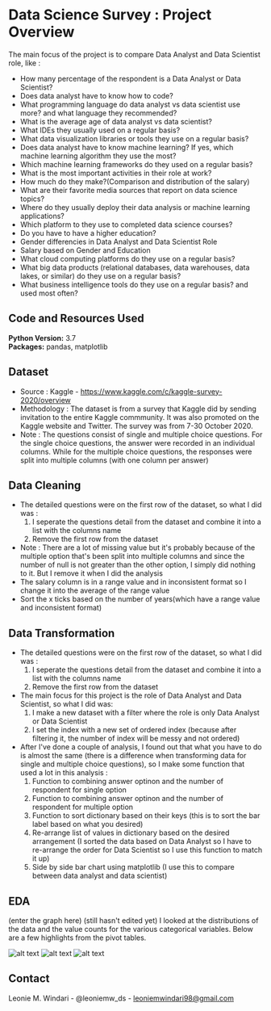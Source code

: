 # Data Science Survey : Project Overview
 The main focus of the project is to compare Data Analyst and Data Scientist role, like :
   * How many percentage of the respondent is a Data Analyst or Data Scientist?
   * Does data analyst have to know how to code?
   * What programming language do data analyst vs data scientist use more? and what language they recommended?
   * What is the average age of data analyst vs data scientist?
   * What IDEs they usually used on a regular basis?
   * What data visualization libraries or tools they use on a regular basis?
   * Does data analyst have to know machine learning? If yes, which machine learning algorithm they use the most?
   * Which machine learning frameworks do they used on a regular basis?
   * What is the most important activities in their role at work?
   * How much do they make?(Comparison and distribution of the salary)
   * What are their favorite media sources that report on data science topics?
   * Where do they usually deploy their data analysis or machine learning applications?
   * Which platform to they use to completed data science courses?
   * Do you have to have a higher education?
   * Gender differencies in Data Analyst and Data Scientist Role
   * Salary based on Gender and Education
   * What cloud computing platforms do they use on a regular basis?
   * What big data products (relational databases, data warehouses, data lakes, or similar) do they use on a regular basis?
   * What business intelligence tools do they use on a regular basis? and used most often?
   
## Code and Resources Used 
**Python Version:** 3.7  
**Packages:** pandas, matplotlib

## Dataset
* Source : Kaggle - https://www.kaggle.com/c/kaggle-survey-2020/overview
* Methodology : The dataset is from a survey that Kaggle did by sending invitation to the entire Kaggle commmunity. It was also promoted on the Kaggle website and Twitter. The survey was from 7-30 October 2020. 
* Note : The questions consist of single and multiple choice questions. For the single choice questions, the answer were recorded in an individual columns. While for the multiple choice questions, the responses were split into multiple columns (with one column per answer)

## Data Cleaning
* The detailed questions were on the first row of the dataset, so what I did was :
     1. I seperate the questions detail from the dataset and combine it into a list with the columns name
     2. Remove the first row from the dataset
* Note : There are a lot of missing value but it's probably because of the multiple option that's been split into multiple columns and since the number of null is not greater than the other option, I simply did nothing to it. But I remove it when I did the analysis
* The salary column is in a range value and in inconsistent format so I change it into the average of the range value
* Sort the x ticks based on the number of years(which have a range value and inconsistent format)

## Data Transformation
* The detailed questions were on the first row of the dataset, so what I did was :
    1. I seperate the questions detail from the dataset and combine it into a list with the columns name
    2. Remove the first row from the dataset
* The main focus for this project is the role of Data Analyst and Data Scientist, so what I did was:
    1. I make a new dataset with a filter where the role is only Data Analyst or Data Scientist
    2. I set the index with a new set of ordered index (because after filtering it, the number of index will be messy and not ordered)
* After I've done a couple of analysis, I found out that what you have to do is almost the same (there is a difference when transforming data for single and multiple choice questions), so I make some function that used a lot in this analysis :
    1. Function to combining answer optinon and the number of respondent for single option
    2. Function to combining answer optinon and the number of respondent for multiple option
    3. Function to sort dictionary based on their keys (this is to sort the bar label based on what you desired)
    4. Re-arrange list of values in dictionary based on the desired arrangement (I sorted the data based on Data Analyst so I have to re-arrange the order for Data 
       Scientist so I use this function to match it up)
    5. Side by side bar chart using matplotlib (I use this to compare between data analyst and data scientist)


## EDA
(enter the graph here) (still hasn't edited yet)
I looked at the distributions of the data and the value counts for the various categorical variables. Below are a few highlights from the pivot tables. 

![alt text](https://github.com/PlayingNumbers/ds_salary_proj/blob/master/salary_by_job_title.PNG "Salary by Position")
![alt text](https://github.com/PlayingNumbers/ds_salary_proj/blob/master/positions_by_state.png "Job Opportunities by State")
![alt text](https://github.com/PlayingNumbers/ds_salary_proj/blob/master/correlation_visual.png "Correlations")


## Contact
Leonie M. Windari - @leoniemw_ds - leoniemwindari98@gmail.com





